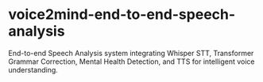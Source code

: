 # voice2mind-end-to-end-speech-analysis
End-to-end Speech Analysis system integrating Whisper STT, Transformer Grammar Correction, Mental Health Detection, and TTS for intelligent voice understanding.
